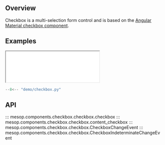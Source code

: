 ## Overview

Checkbox is a multi-selection form control and is based on the [Angular Material checkbox component](https://material.angular.io/components/checkbox/overview).

## Examples

<iframe class="component-demo" src="/demo/?demo=checkbox" style="height: 100px"></iframe>

```python
--8<-- "demo/checkbox.py"
```

## API

::: mesop.components.checkbox.checkbox.checkbox
::: mesop.components.checkbox.checkbox.content_checkbox
::: mesop.components.checkbox.checkbox.CheckboxChangeEvent
::: mesop.components.checkbox.checkbox.CheckboxIndeterminateChangeEvent
